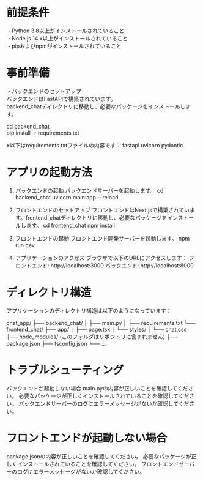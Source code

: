# 前提条件
・Python 3.8以上がインストールされていること</br>
・Node.js 14.x以上がインストールされていること</br>
・pipおよびnpmがインストールされていること

# 事前準備
・バックエンドのセットアップ</br>
バックエンドはFastAPIで構築されています。</br>
backend_chatディレクトリに移動し、必要なパッケージをインストールします。

cd backend_chat</br>
pip install -r requirements.txt

※以下はrequirements.txtファイルの内容です：
fastapi
uvicorn
pydantic

# アプリの起動方法
1. バックエンドの起動
バックエンドサーバーを起動します。
cd backend_chat
uvicorn main:app --reload

2. フロントエンドのセットアップ
フロントエンドはNext.jsで構築されています。frontend_chatディレクトリに移動し、必要なパッケージをインストールします。
cd frontend_chat
npm install

3. フロントエンドの起動
フロントエンド開発サーバーを起動します。
npm run dev

4. アプリケーションのアクセス
ブラウザで以下のURLにアクセスします：
フロントエンド: http://localhost:3000
バックエンド: http://localhost:8000


# ディレクトリ構造
アプリケーションのディレクトリ構造は以下のようになっています：

chat_app/
├── backend_chat/
│   ├── main.py
│   ├── requirements.txt
└── frontend_chat/
    ├── app/
    │   ├── page.tsx
    │   └── styles/
    │       └── chat.css
    ├── node_modules/ (このフォルダはリポジトリに含まれません)
    ├── package.json
    ├── tsconfig.json
    └── ...

# トラブルシューティング
バックエンドが起動しない場合
main.pyの内容が正しいことを確認してください。
必要なパッケージが正しくインストールされていることを確認してください。
バックエンドサーバーのログにエラーメッセージがないか確認してください。

# フロントエンドが起動しない場合
package.jsonの内容が正しいことを確認してください。
必要なパッケージが正しくインストールされていることを確認してください。
フロントエンドサーバーのログにエラーメッセージがないか確認してください。
